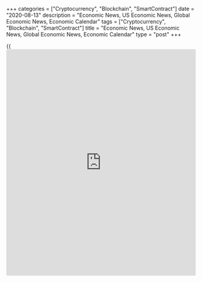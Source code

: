 +++
categories = ["Cryptocurrency", "Blockchain", "SmartContract"]
date = "2020-08-13"
description = "Economic News, US Economic News, Global Economic News, Economic Calendar"
tags = ["Cryptocurrency", "Blockchain", "SmartContract"]
title = "Economic News, US Economic News, Global Economic News, Economic Calendar"
type = "post"
+++

{{<iframe id="large-banner" src="https://www.bounty.group/#slide=20.0" width="100%" height="600" scrolling="no" style="border: 0px solid rgb(216, 221, 230); border-radius: 3px;">}}

Ireland's consumer prices declined for the fourth month in a row in
July, data from the Central Statistics Office showed Thursday. Consumer
prices declined 0.4 percent year-on-year in July, same as seen in June.
This was the fourth consecutive decrease in prices. Prices for
communication fell 7.0... [Read more...][1]

Spain's consumer prices declined for the fourth straight month in July,
as initially estimated, data from the statistical office INE showed on
Thursday. The consumer prices fell 0.6 percent yearly in July, following
a 0.3 percent drop in June. The rate came in line with the estimate
published on July... [Read more...][2]

The Czech consumer price inflation accelerated in July, data from the
Czech Statistical Office showed on Thursday. The consumer price index
rose 3.4 percent year-on-year in July, following a 3.3 percent increase
in June. Economists had expected a 3.1 percent rise.  Prices for food
and non-alcoholic... [Read more...][3]

[View All][4]

   1. www.rtt[news](https://www.letsplayfx.com/blog/forex-news-website/).com/3121198/ireland-consumer-prices-continues-to-fall-in-july.aspx?type=alleco
   2. www.rtt[news](https://www.letsplayfx.com/blog/forex-news-website/).com/3121167/spain-consumer-prices-decline-as-estimated.aspx?type=alleco
   3. www.rtt[news](https://www.letsplayfx.com/blog/forex-news-website/).com/3121146/czech-inflation-rises-in-july.aspx?type=alleco
   4. www.rtt[news](https://www.letsplayfx.com/blog/forex-news-website/).com/list/economic-[news](https://www.letsplayfx.com/blog/forex-news-website/).aspx